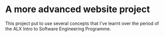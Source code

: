 # A more advanced website project
This project put to use several concepts that I've learnt over the period of the ALX Intro to Software Engineering Programme.